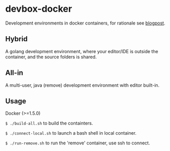 # devbox-docker

Development environments in docker containers, for rationale see [blogpost](http).

## Hybrid

A golang development environment, where your editor/IDE is outside the container, and the source folders is shared.

## All-in

A multi-user, java (remove) development environment with editor built-in.

## Usage

Docker (>=1.5.0)

`$ ./build-all.sh` to build the containters.

`$ ./connect-local.sh` to launch a bash shell in local container.

`$ ./run-remove.sh` to run the 'remove' container, use ssh to connect.

